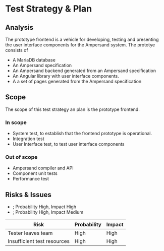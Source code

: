 # Test Strategy & Plan

## Analysis

The prototype frontend is a vehicle for developing, testing and presenting the user interface components
for the Ampersand system. The prototye consists of
* A MariaDB database
* An Ampersand specification
* An Ampersand backend generated from an Ampersand specification
* An Angular library with user interface components.
* A a set of pages generated from the Ampersand specification

## Scope

The scope of this test strategy an plan is the prototype frontend. 


### In scope 

* System test, to establish that the frontend prototype is operational.
* Integration test
* User Interface test, to test user interface components

### Out of scope

* Ampersand compiler and API
* Component unit tests
* Performance test

## Risks & Issues

* ; Probability High, Impact High
* ; Probability High, Impact Medium

| Risk                         | Probability | Impact | 
| -------------------          | ----------- | -------| 
| Tester leaves team           | High        | High   | 
| Insufficient test resources  | High        | High   | 



